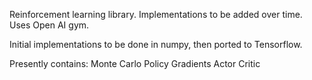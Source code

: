 Reinforcement learning library. Implementations to be added over time. Uses Open AI gym.

Initial implementations to be done in numpy, then ported to Tensorflow.

Presently contains:
Monte Carlo Policy Gradients
Actor Critic
